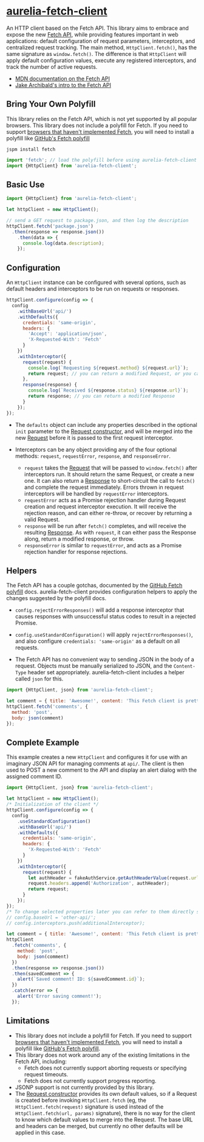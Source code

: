 # [aurelia-fetch-client](https://github.com/aurelia/fetch-client)

An HTTP client based on the Fetch API. This library aims to embrace and expose the new [Fetch API](https://developer.mozilla.org/en-US/docs/Web/API/Fetch_API), while providing features important in web applications: default configuration of request parameters, interceptors, and centralized request tracking. The main method, `HttpClient.fetch()`, has the same signature as `window.fetch()`. The difference is that `HttpClient` will apply default configuration values, execute any registered interceptors, and track the number of active requests.

* [MDN documentation on the Fetch API](https://developer.mozilla.org/en-US/docs/Web/API/Fetch_API)
* [Jake Archibald's intro to the Fetch API](http://jakearchibald.com/2015/thats-so-fetch/)

## Bring Your Own Polyfill
This library relies on the Fetch API, which is not yet supported by all popular browsers. This library does not include a polyfill for Fetch. If you need to support [browsers that haven't implemented Fetch](http://caniuse.com/#feat=fetch), you will need to install a polyfill like [GitHub's Fetch polyfill](https://github.com/github/fetch)

```
jspm install fetch
```

```js
import 'fetch'; // load the polyfill before using aurelia-fetch-client
import {HttpClient} from 'aurelia-fetch-client';
```

## Basic Use

```js
import {HttpClient} from 'aurelia-fetch-client';

let httpClient = new HttpClient();

// send a GET request to package.json, and then log the description
httpClient.fetch('package.json')
  .then(response => response.json())
    .then(data => {
      console.log(data.description);
    });
```

## Configuration
An `HttpClient` instance can be configured with several options, such as default headers and interceptors to be run on requests or responses.

```js
httpClient.configure(config => {
  config
    .withBaseUrl('api/')
    .withDefaults({
      credentials: 'same-origin',
      headers: {
        'Accept': 'application/json',
        'X-Requested-With': 'Fetch'
      }
    })
    .withInterceptor({
      request(request) {
        console.log(`Requesting ${request.method} ${request.url}`);
        return request; // you can return a modified Request, or you can short-circuit the request by returning a Response
      },
      response(response) {
        console.log(`Received ${response.status} ${response.url}`);
        return response; // you can return a modified Response
      }
    });
});
```

* The `defaults` object can include any properties described in the optional `init` parameter to the [Request constructor](https://developer.mozilla.org/en-US/docs/Web/API/Request/Request), and will be merged into the new [Request](https://developer.mozilla.org/en-US/docs/Web/API/Request) before it is passed to the first request interceptor.

* Interceptors can be any object providing any of the four optional methods: `request`, `requestError`, `response`, and `responseError`.
  * `request` takes the [Request](https://developer.mozilla.org/en-US/docs/Web/API/Request) that will be passed to `window.fetch()` after interceptors run. It should return the same Request, or create a new one. It can also return a [Response](https://developer.mozilla.org/en-US/docs/Web/API/Response) to short-circuit the call to `fetch()` and complete the request immediately. Errors thrown in request interceptors will be handled by `requestError` interceptors.
  * `requestError` acts as a Promise rejection handler during Request creation and request interceptor execution. It will receive the rejection reason, and can either re-throw, or recover by returning a valid Request.
  * `response` will be run after `fetch()` completes, and will receive the resulting [Response](https://developer.mozilla.org/en-US/docs/Web/API/Response). As with `request`, it can either pass the Response along, return a modified response, or throw.
  * `responseError` is similar to `requestError`, and acts as a Promise rejection handler for response rejections.

## Helpers
The Fetch API has a couple gotchas, documented by the [GitHub Fetch polyfill](https://github.com/github/fetch#caveats) docs. aurelia-fetch-client provides configuration helpers to apply the changes suggested by the polyfill docs.

* `config.rejectErrorResponses()` will add a response interceptor that causes responses with unsuccessful status codes to result in a rejected Promise.

* `config.useStandardConfiguration()` will apply `rejectErrorResponses()`, and also configure `credentials: 'same-origin'` as a default on all requests.

* The Fetch API has no convenient way to sending JSON in the body of a request. Objects must be manually serialized to JSON, and the `Content-Type` header set appropriately. aurelia-fetch-client includes a helper called `json` for this.

```js
import {HttpClient, json} from 'aurelia-fetch-client';

let comment = { title: 'Awesome!', content: 'This Fetch client is pretty rad.' };
httpClient.fetch('comments', {
  method: 'post',
  body: json(comment)
});
```

## Complete Example
This example creates a new `HttpClient` and configures it for use with an imaginary JSON API for managing comments at `api/`. The client is then used to POST a new comment to the API and display an alert dialog with the assigned comment ID.

```js
import {HttpClient, json} from 'aurelia-fetch-client';

let httpClient = new HttpClient();
/* Initialization of the client */
httpClient.configure(config => {
  config
    .useStandardConfiguration()
    .withBaseUrl('api/')
    .withDefaults({
      credentials: 'same-origin',
      headers: {
        'X-Requested-With': 'Fetch'
      }
    })
    .withInterceptor({
      request(request) {
        let authHeader = fakeAuthService.getAuthHeaderValue(request.url);
        request.headers.append('Authorization', authHeader);
        return request;
      }
    });
});
/* To change selected properties later you can refer to them directly since the supplied methods always are resetting the client to back the defaults first. */ 
// config.baseUrl = 'other-api/';
// config.interceptors.push(additionalInterceptor);

let comment = { title: 'Awesome!', content: 'This Fetch client is pretty rad.' };
httpClient
  .fetch('comments', {
    method: 'post',
    body: json(comment)
  })
  .then(response => response.json())
  .then(savedComment => {
    alert(`Saved comment! ID: ${savedComment.id}`);
  })
  .catch(error => {
    alert('Error saving comment!');
  });
```

## Limitations

* This library does not include a polyfill for Fetch. If you need to support [browsers that haven't implemented Fetch](http://caniuse.com/#feat=fetch), you will need to install a polyfill like [GitHub's Fetch polyfill](https://github.com/github/fetch).
* This library does not work around any of the existing limitations in the Fetch API, including:
  * Fetch does not currently support aborting requests or specifying request timeouts.
  * Fetch does not currently support progress reporting.
* JSONP support is not currently provided by this library.
* The [Request constructor](https://developer.mozilla.org/en-US/docs/Web/API/Request/Request) provides its own default values, so if a Request is created before invoking `HttpClient.fetch` (eg, the `HttpClient.fetch(request)` signature is used instead of the `HttpClient.fetch(url, params)` signature), there is no way for the client to know which default values to merge into the Request. The base URL and headers can be merged, but currently no other defaults will be applied in this case.
